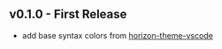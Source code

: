 ## v0.1.0 - First Release

- add base syntax colors from [horizon-theme-vscode](https://github.com/jolaleye/horizon-theme-vscode)

